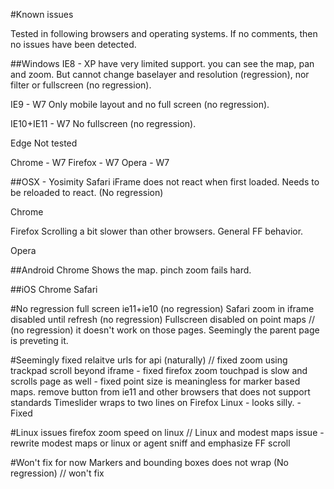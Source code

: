 #Known issues

Tested in following browsers and operating systems. If no comments, then no issues have been detected.

##Windows
IE8 - XP
have very limited support.
you can see the map, pan and zoom. 
But cannot change baselayer and resolution (regression), 
nor filter or fullscreen (no regression).

IE9 - W7
Only mobile layout and no full screen (no regression).

IE10+IE11 - W7
No fullscreen (no regression).

Edge
Not tested

Chrome - W7
Firefox - W7
Opera - W7

##OSX - Yosimity
Safari
iFrame does not react when first loaded. Needs to be reloaded to react. (No regression)

Chrome

Firefox
Scrolling a bit slower than other browsers. General FF behavior.

Opera

##Android
Chrome
Shows the map. pinch zoom fails hard.

##iOS
Chrome
Safari


#No regression
full screen ie11+ie10 (no regression)
Safari zoom in iframe disabled until refresh (no regression)
Fullscreen disabled on point maps // (no regression) it doesn't work on those pages. Seemingly the parent page is preveting it. 

#Seemingly fixed
relaitve urls for api (naturally) // fixed
zoom using trackpad scroll beyond iframe - fixed
firefox zoom touchpad is slow and scrolls page as well - fixed
point size is meaningless for marker based maps.
remove button from ie11 and other browsers that does not support standards
Timeslider wraps to two lines on Firefox Linux - looks silly. - Fixed

#Linux issues
firefox zoom speed on linux // Linux  and modest maps issue - rewrite modest maps or linux or agent sniff and emphasize FF scroll


#Won't fix for now
Markers and bounding boxes does not wrap (No regression) // won't fix

